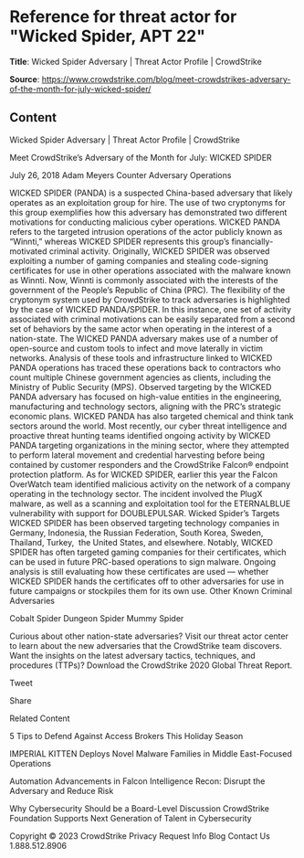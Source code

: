 # Reference for threat actor for "Wicked Spider, APT 22"

**Title**: Wicked Spider Adversary | Threat Actor Profile | CrowdStrike

**Source**: https://www.crowdstrike.com/blog/meet-crowdstrikes-adversary-of-the-month-for-july-wicked-spider/

## Content






 







Wicked Spider Adversary | Threat Actor Profile | CrowdStrike






































































 



Meet CrowdStrike’s Adversary of the Month for July: WICKED SPIDER

July 26, 2018 Adam Meyers Counter Adversary Operations 




WICKED SPIDER (PANDA) is a suspected China-based adversary that likely operates as an exploitation group for hire. The use of two cryptonyms for this group exemplifies how this adversary has demonstrated two different motivations for conducting malicious cyber operations.
WICKED PANDA refers to the targeted intrusion operations of the actor publicly known as “Winnti,” whereas WICKED SPIDER represents this group’s financially-motivated criminal activity. Originally, WICKED SPIDER was observed exploiting a number of gaming companies and stealing code-signing certificates for use in other operations associated with the malware known as Winnti. Now, Winnti is commonly associated with the interests of the government of the People’s Republic of China (PRC).
The flexibility of the cryptonym system used by CrowdStrike to track adversaries is highlighted by the case of WICKED PANDA/SPIDER. In this instance, one set of activity associated with criminal motivations can be easily separated from a second set of behaviors by the same actor when operating in the interest of a nation-state.
The WICKED PANDA adversary makes use of a number of open-source and custom tools to infect and move laterally in victim networks. Analysis of these tools and infrastructure linked to WICKED PANDA operations has traced these operations back to contractors who count multiple Chinese government agencies as clients, including the Ministry of Public Security (MPS). Observed targeting by the WICKED PANDA adversary has focused on high-value entities in the engineering, manufacturing and technology sectors, aligning with the PRC’s strategic economic plans. WICKED PANDA has also targeted chemical and think tank sectors around the world.
Most recently, our cyber threat intelligence and proactive threat hunting teams identified ongoing activity by WICKED PANDA targeting organizations in the mining sector, where they attempted to perform lateral movement and credential harvesting before being contained by customer responders and the CrowdStrike Falcon® endpoint protection platform.
As for WICKED SPIDER, earlier this year the Falcon OverWatch team identified malicious activity on the network of a company operating in the technology sector. The incident involved the PlugX malware, as well as a scanning and exploitation tool for the ETERNALBLUE vulnerability with support for DOUBLEPULSAR.
Wicked Spider’s Targets
WICKED SPIDER has been observed targeting technology companies in Germany, Indonesia, the Russian Federation, South Korea, Sweden, Thailand, Turkey,  the United States, and elsewhere. Notably, WICKED SPIDER has often targeted gaming companies for their certificates, which can be used in future PRC-based operations to sign malware. Ongoing analysis is still evaluating how these certificates are used — whether WICKED SPIDER hands the certificates off to other adversaries for use in future campaigns or stockpiles them for its own use.
Other Known Criminal Adversaries

Cobalt Spider
Dungeon Spider
Mummy Spider

Curious about other nation-state adversaries? Visit our threat actor center to learn about the new adversaries that the CrowdStrike team discovers.
Want the insights on the latest adversary tactics, techniques, and procedures (TTPs)? Download the CrowdStrike 2020 Global Threat Report.






Tweet





Share





Related Content






5 Tips to Defend Against Access Brokers This Holiday Season








IMPERIAL KITTEN Deploys Novel Malware Families in Middle East-Focused Operations








Automation Advancements in Falcon Intelligence Recon: Disrupt the Adversary and Reduce Risk











 Why Cybersecurity Should be a Board-Level Discussion
CrowdStrike Foundation Supports Next Generation of Talent in Cybersecurity 









 
















Copyright © 2023 CrowdStrike
Privacy
Request Info
Blog
Contact Us
1.888.512.8906














